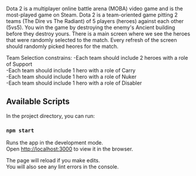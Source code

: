 Dota 2 is a multiplayer online battle arena (MOBA) video game and is the most-played game on Steam. Dota 2 is a team-oriented game pitting 2 teams (The Dire vs The Radiant) of 5 players (heroes) against each other (5vs5). You win the game by destroying the enemy's Ancient building before they destroy yours.
There is a main screen where we see the heroes that were randomly selected to the match. Every refresh of the screen should randomly picked heores for the match. 

Team Selection constrains:
-Each team should include 2 heroes with a role of Support<br />
-Each team should include 1 hero with a role of Carry<br />
-Each team should include 1 hero with a role of Nuker<br />
-Each team should include 1 hero with a role of Disabler<br />

## Available Scripts

In the project directory, you can run:

### `npm start`

Runs the app in the development mode.<br />
Open [http://localhost:3000](http://localhost:3000) to view it in the browser.

The page will reload if you make edits.<br />
You will also see any lint errors in the console.